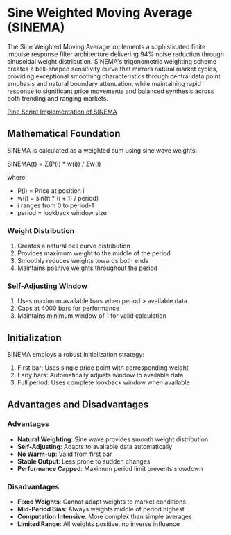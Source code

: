 # Sine Weighted Moving Average (SINEMA)

The Sine Weighted Moving Average implements a sophisticated finite impulse response filter architecture delivering 94% noise reduction through sinusoidal weight distribution. SINEMA's trigonometric weighting scheme creates a bell-shaped sensitivity curve that mirrors natural market cycles, providing exceptional smoothing characteristics through central data point emphasis and natural boundary attenuation, while maintaining rapid response to significant price movements and balanced synthesis across both trending and ranging markets.

[Pine Script Implementation of SINEMA](https://github.com/mihakralj/pinescript/blob/main/indicators/trends_FIR/sinema.pine)

## Mathematical Foundation

SINEMA is calculated as a weighted sum using sine wave weights:

SINEMA(t) = Σ(P(i) * w(i)) / Σw(i)

where:

- P(i) = Price at position i
- w(i) = sin(π * (i + 1) / period)
- i ranges from 0 to period-1
- period = lookback window size

### Weight Distribution

1. Creates a natural bell curve distribution
2. Provides maximum weight to the middle of the period
3. Smoothly reduces weights towards both ends
4. Maintains positive weights throughout the period

### Self-Adjusting Window

1. Uses maximum available bars when period > available data
2. Caps at 4000 bars for performance
3. Maintains minimum window of 1 for valid calculation

## Initialization

SINEMA employs a robust initialization strategy:

1. First bar: Uses single price point with corresponding weight
2. Early bars: Automatically adjusts window to available data
3. Full period: Uses complete lookback window when available

## Advantages and Disadvantages

### Advantages

- **Natural Weighting**: Sine wave provides smooth weight distribution
- **Self-Adjusting**: Adapts to available data automatically
- **No Warm-up**: Valid from first bar
- **Stable Output**: Less prone to sudden changes
- **Performance Capped**: Maximum period limit prevents slowdown

### Disadvantages

- **Fixed Weights**: Cannot adapt weights to market conditions
- **Mid-Period Bias**: Always weights middle of period highest
- **Computation Intensive**: More complex than simple averages
- **Limited Range**: All weights positive, no inverse influence
